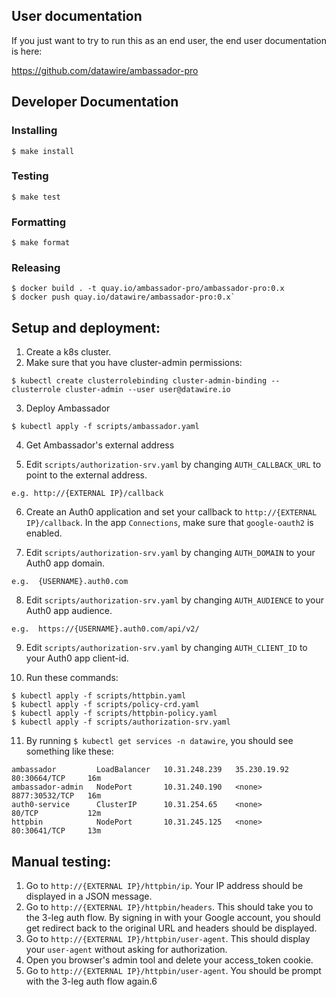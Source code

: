 ## User documentation

If you just want to try to run this as an end user, the end user documentation is here:

https://github.com/datawire/ambassador-pro

## Developer Documentation

### Installing
```
$ make install
```

### Testing
```
$ make test
```

### Formatting
```
$ make format
```

### Releasing
```
$ docker build . -t quay.io/ambassador-pro/ambassador-pro:0.x
$ docker push quay.io/datawire/ambassador-pro:0.x`
```

## Setup and deployment:

1. Create a k8s cluster.
2. Make sure that you have cluster-admin permissions:
```
$ kubectl create clusterrolebinding cluster-admin-binding --clusterrole cluster-admin --user user@datawire.io
```

3. Deploy Ambassador
```
$ kubectl apply -f scripts/ambassador.yaml
```

4. Get Ambassador's external address

5. Edit `scripts/authorization-srv.yaml` by changing `AUTH_CALLBACK_URL` to point to the external address.
```
e.g. http://{EXTERNAL IP}/callback
```
6. Create an Auth0 application and set your callback to `http://{EXTERNAL IP}/callback`. In the app `Connections`, make sure that `google-oauth2` is enabled.

7. Edit `scripts/authorization-srv.yaml` by changing `AUTH_DOMAIN` to your Auth0 app domain.
```
e.g.  {USERNAME}.auth0.com
```

8.  Edit `scripts/authorization-srv.yaml` by changing `AUTH_AUDIENCE` to your Auth0 app audience.
```
e.g.  https://{USERNAME}.auth0.com/api/v2/
```

9.  Edit `scripts/authorization-srv.yaml` by changing `AUTH_CLIENT_ID` to your Auth0 app client-id.

10.  Run these commands:
```
$ kubectl apply -f scripts/httpbin.yaml 
$ kubectl apply -f scripts/policy-crd.yaml
$ kubectl apply -f scripts/httpbin-policy.yaml
$ kubectl apply -f scripts/authorization-srv.yaml
```

11. By running `$ kubectl get services -n datawire`, you should see something like these:
```
ambassador         LoadBalancer   10.31.248.239   35.230.19.92   80:30664/TCP     16m
ambassador-admin   NodePort       10.31.240.190   <none>         8877:30532/TCP   16m
auth0-service      ClusterIP      10.31.254.65    <none>         80/TCP           12m
httpbin            NodePort       10.31.245.125   <none>         80:30641/TCP     13m
```

## Manual testing:

1. Go to `http://{EXTERNAL IP}/httpbin/ip`. Your IP address should be displayed in a JSON message.
2. Go to `http://{EXTERNAL IP}/httpbin/headers`. This should take you to the 3-leg auth flow. By signing in with your Google account, you should get redirect back to the original URL and headers should be displayed.
3. Go to `http://{EXTERNAL IP}/httpbin/user-agent`. This should display your `user-agent` without asking for authorization.
4. Open you browser's admin tool and delete your access_token cookie.
5. Go to `http://{EXTERNAL IP}/httpbin/user-agent`. You should be prompt with the 3-leg auth flow again.6

